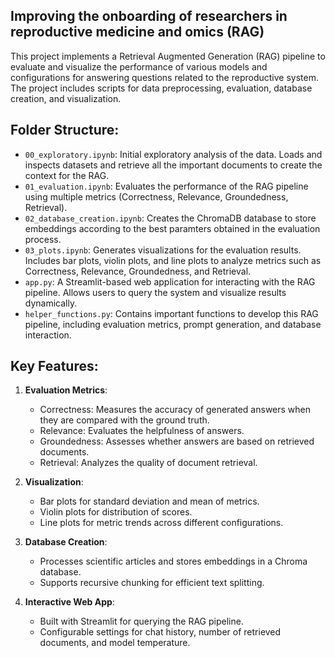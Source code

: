 Improving the onboarding of researchers in reproductive medicine and omics (RAG)
---------------------------------------------

This project implements a Retrieval Augmented Generation (RAG) pipeline to evaluate and visualize the performance of various models and configurations for answering questions related to the reproductive system. The project includes scripts for data preprocessing, evaluation, database creation, and visualization.

Folder Structure:
-----------------
- `00_exploratory.ipynb`: Initial exploratory analysis of the data. Loads and inspects datasets and retrieve all the important documents to create the context for the RAG.
- `01_evaluation.ipynb`: Evaluates the performance of the RAG pipeline using multiple metrics (Correctness, Relevance, Groundedness, Retrieval).
- `02_database_creation.ipynb`: Creates the ChromaDB database to store embeddings according to the best paramters obtained in the evaluation process.
- `03_plots.ipynb`: Generates visualizations for the evaluation results. Includes bar plots, violin plots, and line plots to analyze metrics such as Correctness, Relevance, Groundedness, and Retrieval.
- `app.py`: A Streamlit-based web application for interacting with the RAG pipeline. Allows users to query the system and visualize results dynamically.
- `helper_functions.py`: Contains important functions to develop this RAG pipeline, including evaluation metrics, prompt generation, and database interaction.

Key Features:
-------------
1. **Evaluation Metrics**:
   - Correctness: Measures the accuracy of generated answers when they are compared with the ground truth.
   - Relevance: Evaluates the helpfulness of answers.
   - Groundedness: Assesses whether answers are based on retrieved documents.
   - Retrieval: Analyzes the quality of document retrieval.

2. **Visualization**:
   - Bar plots for standard deviation and mean of metrics.
   - Violin plots for distribution of scores.
   - Line plots for metric trends across different configurations.

3. **Database Creation**:
   - Processes scientific articles and stores embeddings in a Chroma database.
   - Supports recursive chunking for efficient text splitting.

4. **Interactive Web App**:
   - Built with Streamlit for querying the RAG pipeline.
   - Configurable settings for chat history, number of retrieved documents, and model temperature.
